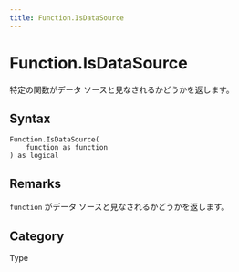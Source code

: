 ```yaml
---
title: Function.IsDataSource
---
```


# Function.IsDataSource


特定の関数がデータ ソースと見なされるかどうかを返します。


## Syntax

```powerquery
Function.IsDataSource(
    function as function
) as logical
```


## Remarks

<code>function</code> がデータ ソースと見なされるかどうかを返します。



## Category
Type
